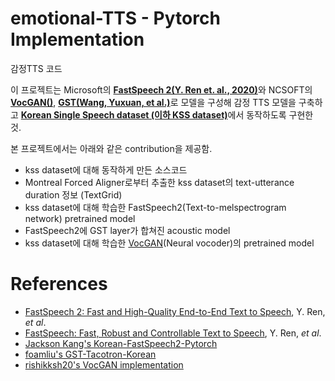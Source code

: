 # emotional-TTS - Pytorch Implementation
감정TTS 코드

이 프로젝트는 Microsoft의 [**FastSpeech 2(Y. Ren et. al., 2020)**](https://arxiv.org/abs/2006.04558)와 NCSOFT의 [**VocGAN()**](https://arxiv.org/), [**GST(Wang, Yuxuan, et al.)**](https://arxiv.org/abs/1803.09017)로 모델을 구성해 감정 TTS 모델을 구축하고 [**Korean Single Speech dataset (이하 KSS dataset)**](https://www.kaggle.com/bryanpark/korean-single-speaker-speech-dataset)에서 동작하도록 구현한 것.

본 프로젝트에서는 아래와 같은 contribution을 제공함.
* kss dataset에 대해 동작하게 만든 소스코드
* Montreal Forced Aligner로부터 추출한 kss dataset의 text-utterance duration 정보 (TextGrid)
* kss dataset에 대해 학습한 FastSpeech2(Text-to-melspectrogram network) pretrained model
* FastSpeech2에 GST layer가 합쳐진 acoustic model
* kss dataset에 대해 학습한 [VocGAN](https://arxiv.org/pdf/2007.15256.pdf)(Neural vocoder)의 pretrained model

# References
- [FastSpeech 2: Fast and High-Quality End-to-End Text to Speech](https://arxiv.org/abs/2006.04558), Y. Ren, *et al*.
- [FastSpeech: Fast, Robust and Controllable Text to Speech](https://arxiv.org/abs/1905.09263), Y. Ren, *et al*.
- [Jackson Kang's Korean-FastSpeech2-Pytorch](https://github.com/HGU-DLLAB/Korean-FastSpeech2-Pytorch)
- [foamliu's GST-Tacotron-Korean](https://github.com/foamliu/GST-Tacotron-Korean)
- [rishikksh20's VocGAN implementation](https://github.com/rishikksh20/VocGAN)
